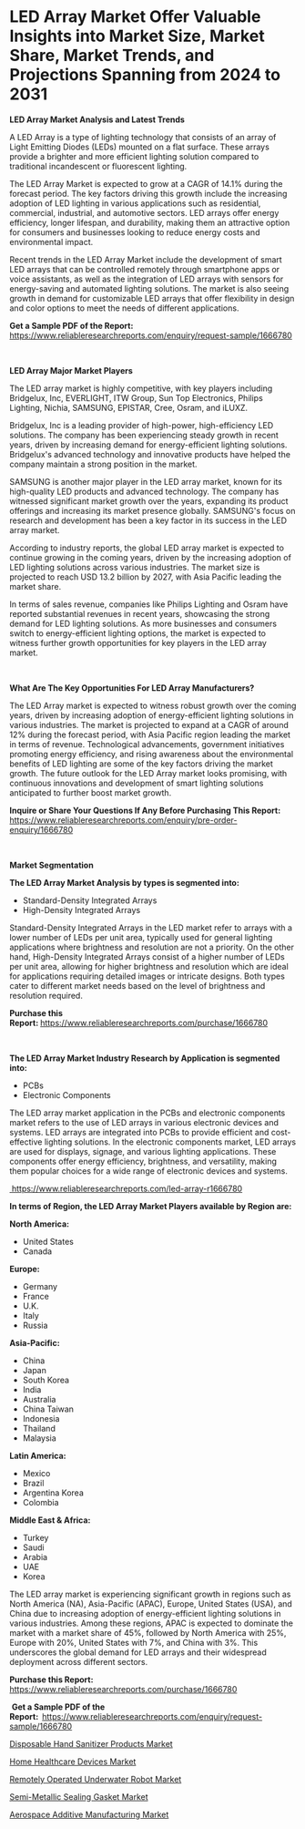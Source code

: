 <p><h1>LED Array Market Offer Valuable Insights into Market Size, Market Share, Market Trends, and Projections Spanning from 2024 to 2031</h1></p><p><strong>LED Array Market Analysis and Latest Trends</strong></p>
<p><p>A LED Array is a type of lighting technology that consists of an array of Light Emitting Diodes (LEDs) mounted on a flat surface. These arrays provide a brighter and more efficient lighting solution compared to traditional incandescent or fluorescent lighting.</p><p>The LED Array Market is expected to grow at a CAGR of 14.1% during the forecast period. The key factors driving this growth include the increasing adoption of LED lighting in various applications such as residential, commercial, industrial, and automotive sectors. LED arrays offer energy efficiency, longer lifespan, and durability, making them an attractive option for consumers and businesses looking to reduce energy costs and environmental impact.</p><p>Recent trends in the LED Array Market include the development of smart LED arrays that can be controlled remotely through smartphone apps or voice assistants, as well as the integration of LED arrays with sensors for energy-saving and automated lighting solutions. The market is also seeing growth in demand for customizable LED arrays that offer flexibility in design and color options to meet the needs of different applications.</p></p>
<p><strong>Get a Sample PDF of the Report:&nbsp;</strong> <a href="https://www.reliableresearchreports.com/enquiry/request-sample/1666780">https://www.reliableresearchreports.com/enquiry/request-sample/1666780</a></p>
<p>&nbsp;</p>
<p><strong>LED Array Major Market Players</strong></p>
<p><p>The LED array market is highly competitive, with key players including Bridgelux, Inc, EVERLIGHT, ITW Group, Sun Top Electronics, Philips Lighting, Nichia, SAMSUNG, EPISTAR, Cree, Osram, and iLUXZ. </p><p>Bridgelux, Inc is a leading provider of high-power, high-efficiency LED solutions. The company has been experiencing steady growth in recent years, driven by increasing demand for energy-efficient lighting solutions. Bridgelux's advanced technology and innovative products have helped the company maintain a strong position in the market.</p><p>SAMSUNG is another major player in the LED array market, known for its high-quality LED products and advanced technology. The company has witnessed significant market growth over the years, expanding its product offerings and increasing its market presence globally. SAMSUNG's focus on research and development has been a key factor in its success in the LED array market.</p><p>According to industry reports, the global LED array market is expected to continue growing in the coming years, driven by the increasing adoption of LED lighting solutions across various industries. The market size is projected to reach USD 13.2 billion by 2027, with Asia Pacific leading the market share.</p><p>In terms of sales revenue, companies like Philips Lighting and Osram have reported substantial revenues in recent years, showcasing the strong demand for LED lighting solutions. As more businesses and consumers switch to energy-efficient lighting options, the market is expected to witness further growth opportunities for key players in the LED array market.</p></p>
<p>&nbsp;</p>
<p><strong>What Are The Key Opportunities For LED Array Manufacturers?</strong></p>
<p><p>The LED Array market is expected to witness robust growth over the coming years, driven by increasing adoption of energy-efficient lighting solutions in various industries. The market is projected to expand at a CAGR of around 12% during the forecast period, with Asia Pacific region leading the market in terms of revenue. Technological advancements, government initiatives promoting energy efficiency, and rising awareness about the environmental benefits of LED lighting are some of the key factors driving the market growth. The future outlook for the LED Array market looks promising, with continuous innovations and development of smart lighting solutions anticipated to further boost market growth.</p></p>
<p><strong>Inquire or Share Your Questions If Any Before Purchasing This Report:</strong> <a href="https://www.reliableresearchreports.com/enquiry/pre-order-enquiry/1666780">https://www.reliableresearchreports.com/enquiry/pre-order-enquiry/1666780</a></p>
<p>&nbsp;</p>
<p><strong>Market Segmentation</strong></p>
<p><strong>The LED Array Market Analysis by types is segmented into:</strong></p>
<p><ul><li>Standard-Density Integrated Arrays</li><li>High-Density Integrated Arrays</li></ul></p>
<p><p>Standard-Density Integrated Arrays in the LED market refer to arrays with a lower number of LEDs per unit area, typically used for general lighting applications where brightness and resolution are not a priority. On the other hand, High-Density Integrated Arrays consist of a higher number of LEDs per unit area, allowing for higher brightness and resolution which are ideal for applications requiring detailed images or intricate designs. Both types cater to different market needs based on the level of brightness and resolution required.</p></p>
<p><strong>Purchase this Report:&nbsp;</strong><a href="https://www.reliableresearchreports.com/purchase/1666780">https://www.reliableresearchreports.com/purchase/1666780</a></p>
<p>&nbsp;</p>
<p><strong>The LED Array Market Industry Research by Application is segmented into:</strong></p>
<p><ul><li>PCBs</li><li>Electronic Components</li></ul></p>
<p><p>The LED array market application in the PCBs and electronic components market refers to the use of LED arrays in various electronic devices and systems. LED arrays are integrated into PCBs to provide efficient and cost-effective lighting solutions. In the electronic components market, LED arrays are used for displays, signage, and various lighting applications. These components offer energy efficiency, brightness, and versatility, making them popular choices for a wide range of electronic devices and systems.</p></p>
<p><a href="https://www.reliableresearchreports.com/led-array-r1666780">&nbsp;https://www.reliableresearchreports.com/led-array-r1666780</a></p>
<p><strong>In terms of Region, the LED Array Market Players available by Region are:</strong></p>
<p>
    <p> <strong> North America: </strong>
        <ul>
            <li>United States</li>
            <li>Canada</li>
        </ul>
        </p> 
    <p> <strong> Europe: </strong>
        <ul>
            <li>Germany</li>
            <li>France</li>
            <li>U.K.</li>
            <li>Italy</li>
            <li>Russia</li>
        </ul>
        </p> 
    <p> <strong> Asia-Pacific: </strong>
        <ul>
            <li>China</li>
            <li>Japan</li>
            <li>South Korea</li>
            <li>India</li>
            <li>Australia</li>
            <li>China Taiwan</li>
            <li>Indonesia</li>
            <li>Thailand</li>
            <li>Malaysia</li>
        </ul>
        </p> 
    <p> <strong> Latin America: </strong>
        <ul>
            <li>Mexico</li>
            <li>Brazil</li>
            <li>Argentina Korea</li>
            <li>Colombia</li>
        </ul>
        </p> 
    <p> <strong> Middle East & Africa: </strong>
        <ul>
            <li>Turkey</li>
            <li>Saudi</li>
            <li>Arabia</li>
            <li>UAE</li>
            <li>Korea</li>
        </ul>
    </p>
    </p>
<p><p>The LED array market is experiencing significant growth in regions such as North America (NA), Asia-Pacific (APAC), Europe, United States (USA), and China due to increasing adoption of energy-efficient lighting solutions in various industries. Among these regions, APAC is expected to dominate the market with a market share of 45%, followed by North America with 25%, Europe with 20%, United States with 7%, and China with 3%. This underscores the global demand for LED arrays and their widespread deployment across different sectors.</p></p>
<p><strong>Purchase this Report: </strong><a href="https://www.reliableresearchreports.com/purchase/1666780">https://www.reliableresearchreports.com/purchase/1666780</a></p>
<p>&nbsp;<strong>Get a Sample PDF of the Report:&nbsp;&nbsp;</strong><a href="https://www.reliableresearchreports.com/enquiry/request-sample/1666780">https://www.reliableresearchreports.com/enquiry/request-sample/1666780</a></p>
<p><strong></strong></p>
<p><p><a href="https://www.linkedin.com/pulse/global-disposable-hand-sanitizer-products-industry-types-applications-osxme?trackingId=3P755lvcR%2B2NaWLtvcx%2Faw%3D%3D">Disposable Hand Sanitizer Products Market</a></p><p><a href="https://github.com/mdinislamsheik/Market-Research-Report-List-1/blob/main/home-healthcare-devices-market.md">Home Healthcare Devices Market</a></p><p><a href="https://www.linkedin.com/pulse/remotely-operated-underwater-robot-market-share-size-trends-5kguf?trackingId=KPP3IeizSuOnfFtT1%2BWPYQ%3D%3D">Remotely Operated Underwater Robot Market</a></p><p><a href="https://www.linkedin.com/pulse/semi-metallic-sealing-gasket-market-size-share-trends-analysis-isw6f?trackingId=QBSuqmStRrSCfduqvvZSCg%3D%3D">Semi-Metallic Sealing Gasket Market</a></p><p><a href="https://github.com/NorbertYates/Market-Research-Report-List-6/blob/main/aerospace-additive-manufacturing-market.md">Aerospace Additive Manufacturing Market</a></p></p>